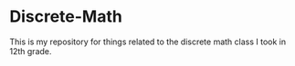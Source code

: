 # Discrete-Math
This is my repository for things related to the discrete math class I took in 12th grade.
